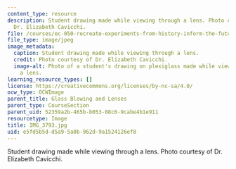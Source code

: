 ```yaml
---
content_type: resource
description: Student drawing made while viewing through a lens. Photo courtesy of
  Dr. Elizabeth Cavicchi.
file: /courses/ec-050-recreate-experiments-from-history-inform-the-future-from-the-past-galileo-january-iap-2010/e5fd5b5dd5a95a0b962d9a1524126ef8_IMG_3793.jpg
file_type: image/jpeg
image_metadata:
  caption: Student drawing made while viewing through a lens.
  credit: Photo courtesy of Dr. Elizabeth Cavicchi.
  image-alt: Photo of a student's drawing on plexiglass made while viewing through
    a lens.
learning_resource_types: []
license: https://creativecommons.org/licenses/by-nc-sa/4.0/
ocw_type: OCWImage
parent_title: Glass Blowing and Lenses
parent_type: CourseSection
parent_uid: 52359a2b-465b-b053-08c6-9cabe4b1e911
resourcetype: Image
title: IMG_3793.jpg
uid: e5fd5b5d-d5a9-5a0b-962d-9a1524126ef8
---
```

Student drawing made while viewing through a lens. Photo courtesy of Dr. Elizabeth Cavicchi.